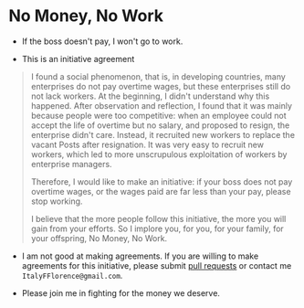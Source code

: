 # No Money, No Work

- If the boss doesn't pay, I won't go to work.

- This is an initiative agreement

> I found a social phenomenon, that is, in developing countries, many enterprises do not pay overtime wages, but these enterprises still do not lack workers. At the beginning, I didn't understand why this happened. After observation and reflection, I found that it was mainly because people were too competitive: when an employee could not accept the life of overtime but no salary, and proposed to resign, the enterprise didn't care. Instead, it recruited new workers to replace the vacant Posts after resignation. It was very easy to recruit new workers, which led to more unscrupulous exploitation of workers by enterprise managers.
>
> Therefore, I would like to make an initiative: if your boss does not pay overtime wages, or the wages paid are far less than your pay, please stop working.
>
> I believe that the more people follow this initiative, the more you will gain from your efforts. So I implore you, for you, for your family, for your offspring, No Money, No Work.

- I am not good at making agreements. If you are willing to make agreements for this initiative, please submit [pull requests](https://github.com/ITFrancis/nomoney-nowork/pulls) or contact me `ItalyFFlorence@gmail.com`.

- Please join me in fighting for the money we deserve.